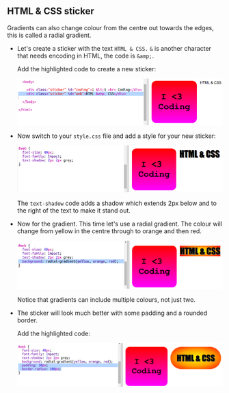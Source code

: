 ## HTML & CSS sticker

Gradients can also change colour from the centre out towards the edges, this is called a radial gradient.

+ Let's create a sticker with the text `HTML & CSS.` `&` is another character that needs encoding in HTML, the code is `&amp;`.
    
    Add the highlighted code to create a new sticker:
    
    ![لقطة الشاشة](images/stickers-web-html.png)

+ Now switch to your `style.css` file and add a style for your new sticker:
    
    ![لقطة الشاشة](images/stickers-web-font.png)
    
    The `text-shadow` code adds a shadow which extends 2px below and to the right of the text to make it stand out.

+ Now for the gradient. This time let's use a radial gradient. The colour will change from yellow in the centre through to orange and then red.
    
    ![لقطة الشاشة](images/stickers-web-gradient.png)
    
    Notice that gradients can include multiple colours, not just two.

+ The sticker will look much better with some padding and a rounded border.
    
    Add the highlighted code:
    
    ![لقطة الشاشة](images/stickers-web-padding.png)